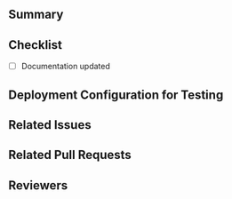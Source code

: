 ## Summary

[NOTE]: # ( Provide a brief overview of the changes. )

## Checklist
[NOTE]: # ( Just check the ones applicable to this pull request. )
- [ ] Documentation updated

## Deployment Configuration for Testing
[NOTE]: # ( Provide a deployment configuration to use during manual testing, if applicable. )

## Related Issues
[NOTE]: # ( Provide links to any related Github issues. )

## Related Pull Requests
[NOTE]: # ( Provide links to any related pull requests. )

## Reviewers
[NOTE]: # ( Mention reviewers here! )
